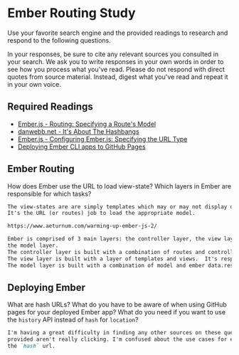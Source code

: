 # Ember Routing Study

Use your favorite search engine and the provided readings to research and
respond to the following questions.

In your responses, be sure to cite any relevant sources you consulted in your
search. We ask you to write responses in your own words in order to see how you
process what you've read. Please do not respond with direct quotes from source
material. Instead, digest what you've read and repeat it in your own voice.

## Required Readings

-   [Ember.js - Routing: Specifying a Route's Model](https://guides.emberjs.com/v2.11.0/routing/specifying-a-routes-model/)
-   [danwebb.net - It's About The Hashbangs](http://danwebb.net/2011/5/28/it-is-about-the-hashbangs)
-   [Ember.js - Configuring Ember.js: Specifying the URL Type](https://guides.emberjs.com/v2.11.0/configuring-ember/specifying-url-type/)
-   [Deploying Ember CLI apps to GitHub Pages](http://osxi.github.io/ember/github/git/2015/09/22/ember-cli-apps-on-github-pages.html)

## Ember Routing

How does Ember use the URL to load view-state? Which layers in Ember are
responsible for which tasks?

```md
The view-states are are simply templates which may or may not display data from a model.
It's the URL (or routes) job to load the appropriate model.

https://www.aeturnum.com/warming-up-ember-js-2/

Ember is comprised of 3 main layers: the controller layer, the view layer, and
the model layer.
The controller layer is built with a combination of routes and controllers.
The view layer is built with a layer of templates and views.  It's responsible for user events, and updating the DOM structure when the data of the view changes.
The model layer is built with a combination of model and ember data.responsible for any server side communication and data formatting.
```

## Deploying Ember

What are hash URLs? What do you have to be aware of when using GitHub pages for
your deployed Ember app? What do you need if you want to use the `history` API
instead of `hash` for `location`?

```md
I'm having a great difficulty in finding any other sources on these quetions.  The sources
provided aren't really clicking. I'm confused about the use cases for each URL type, especially
the `hash` url.  
```
